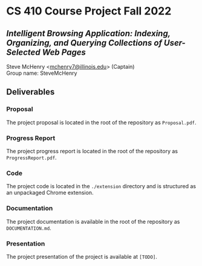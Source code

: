 # CS 410 Course Project Fall 2022
## *Intelligent Browsing Application: Indexing, Organizing, and Querying Collections of User-Selected Web Pages*

Steve McHenry <<mchenry7@illinois.edu>> (Captain)\
Group name: SteveMcHenry

## Deliverables

### Proposal
The project proposal is located in the root of the repository as `Proposal.pdf`.

### Progress Report
The project progress report is located in the root of the repository as `ProgressReport.pdf`.

### Code
The project code is located in the `./extension` directory and is structured as an unpackaged Chrome extension.

### Documentation
The project documentation is available in the root of the repository as `DOCUMENTATION.md`.

### Presentation
The project presentation of the project is available at `[TODO]`.